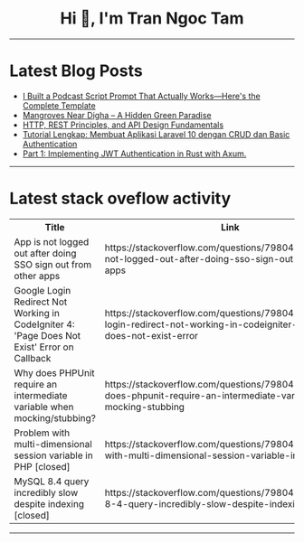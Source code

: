 <h1 align="center">Hi 👋, I'm Tran Ngoc Tam</h1>

---

# Latest Blog Posts 
<!-- BLOG-POST-LIST:START -->
- [I Built a Podcast Script Prompt That Actually Works—Here&#39;s the Complete Template](https://dev.to/huizhudev/i-built-a-podcast-script-prompt-that-actually-works-heres-the-complete-template-23h1)
- [Mangroves Near Digha – A Hidden Green Paradise](https://dev.to/dip_mondal_2dd6ea5a70ef6c/mangroves-near-digha-a-hidden-green-paradise-20fb)
- [HTTP, REST Principles, and API Design Fundamentals](https://dev.to/kennedy01crypto/http-rest-principles-and-api-design-fundamentals-2coe)
- [Tutorial Lengkap: Membuat Aplikasi Laravel 10 dengan CRUD dan Basic Authentication](https://dev.to/ahmadasroni38/tutorial-lengkap-membuat-aplikasi-laravel-10-dengan-crud-dan-basic-authentication-3p66)
- [Part 1: Implementing JWT Authentication in Rust with Axum.](https://dev.to/bittokks/part-1-implementing-jwt-authentication-in-rust-with-axum-1892)
<!-- BLOG-POST-LIST:END -->

---

# Latest stack oveflow activity
<table>
  <tr><th>Title</th><th>Link</th></tr>
  <!-- STACKOVERFLOW:START --><tr><td>App is not logged out after doing SSO sign out from other apps</td><td>https://stackoverflow.com/questions/79804506/app-is-not-logged-out-after-doing-sso-sign-out-from-other-apps</td></tr><tr><td>Google Login Redirect Not Working in CodeIgniter 4: &#39;Page Does Not Exist&#39; Error on Callback</td><td>https://stackoverflow.com/questions/79804323/google-login-redirect-not-working-in-codeigniter-4-page-does-not-exist-error</td></tr><tr><td>Why does PHPUnit require an intermediate variable when mocking/stubbing?</td><td>https://stackoverflow.com/questions/79804220/why-does-phpunit-require-an-intermediate-variable-when-mocking-stubbing</td></tr><tr><td>Problem with multi-dimensional session variable in PHP [closed]</td><td>https://stackoverflow.com/questions/79804205/problem-with-multi-dimensional-session-variable-in-php</td></tr><tr><td>MySQL 8.4 query incredibly slow despite indexing [closed]</td><td>https://stackoverflow.com/questions/79804138/mysql-8-4-query-incredibly-slow-despite-indexing</td></tr><!-- STACKOVERFLOW:END -->
</table>

---


